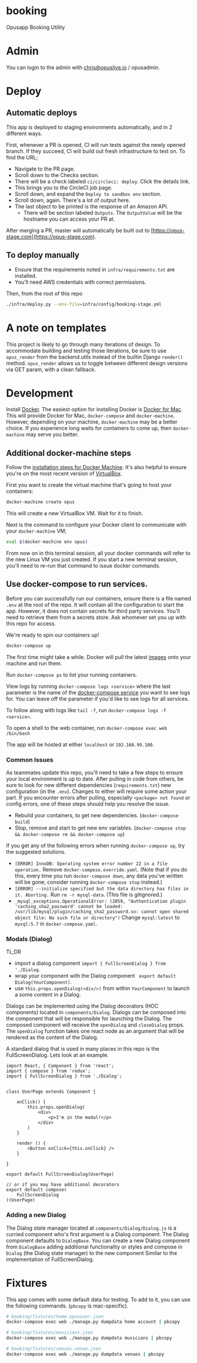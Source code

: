 # booking

Opusapp Booking Utility

# Admin

You can login to the admin with chris@opuslive.io / opusadmin.

# Deploy

## Automatic deploys

This app is deployed to staging environments automatically, and in 2 different ways.

First, whenever a PR is opened, CI will run tests against the newly opened branch. If they succeed, CI will build out fresh infrastructure to test on. To find the URL;

* Navigate to the PR page.
* Scroll down to the Checks section.
* There will be a check labeled `ci/circleci: deploy`. Click the details link.
* This brings you to the CircleCI job page.
* Scroll down, and expand the `Deploy to sandbox env` section.
* Scroll down, again. There's a lot of output here.
* The last object to be printed is the response of an Amazon API.
  * There will be section labeled `Outputs`. The `OutputValue` will be the hostname you can access your PR at.

After merging a PR, master will automatically be built out to [https://opus-stage.com](https://opus-stage.com).

## To deploy manually

* Ensure that the requirements noted in `infra/requirements.txt` are installed.
* You'll need AWS credentials with correct permissions.

Then, from the root of this repo
```bash
./infra/deploy.py --env-file=infra/config/booking-stage.yml
```

# A note on templates

This project is likely to go through many iterations of design. To accommodate
building and testing those iterations, be sure to use `opus_render` from the
backend.utils instead of the builtin Django `render()` method. `opus_render`
allows us to toggle between different design versions via GET param, with a
clean fallback.

# Development

Install [Docker](https://www.docker.com/). The easiest option for installing Docker is [Docker for Mac](https://docs.docker.com/docker-for-mac/). This will provide Docker for Mac, `docker-compose` and `docker-machine`. However, depending on your machine, `docker-machine` may be a better choice. If you experience long waits for containers to come up, then `docker-machine` may serve you better.

## Additional docker-machine steps

Follow the [installation steps for Docker Machine](https://docs.docker.com/machine/install-machine/). It's also helpful to ensure you're on the most recent version of [VirtualBox](https://www.virtualbox.org/wiki/Downloads).

First you want to create the virtual machine that's going to host your containers:

```bash
docker-machine create opus
```
This will create a new VirtualBox VM. Wait for it to finish.

Next is the command to configure your Docker client to communicate with your `docker-machine` VM;

```bash
eval $(docker-machine env opus)
```

From now on in this terminal session, all your docker commands will refer to the new Linux VM you just created. If you start a new terminal session, you'll need to re-run that command to issue docker commands.

## Use docker-compose to run services.

Before you can successfully run our containers, ensure there is a file named `.env` at the root of the repo. It will contain all the configuration to start the app. However, it does not contain secrets for third party services. You'll need to retrieve them from a secrets store. Ask whomever set you up with this repo for access.

We're ready to spin our containers up!

```bash
docker-compose up
```
The first time might take a while. Docker will pull the latest [images](https://docs.docker.com/glossary/?term=image) onto your machine and run them.

Run `docker-compose ps` to list your running containers.

View logs by running `docker-compose logs <service>` where the last parameter is the name of the [docker-compose service](https://docs.docker.com/compose/compose-file/compose-file-v2/#service-configuration-reference) you want to see logs for. You can leave off the parameter if you'd like to see logs for all services.

To follow along with logs like `tail -f`, run `docker-compose logs -f <service>`.

To open a shell to the web container, run `docker-compose exec web /bin/bash`

The app will be hosted at either `localhost` or `192.168.99.100`.

### Common Issues

As teammates update this repo, you'll need to take a few steps to ensure your local environment is up to date. After pulling in code from others, be sure to look for new different dependencies (`requirements.txt`) new configuration (in the `.env`). Changes to either will require some action your part. If you encounter errors after pulling, especially `<package> not found` or config errors, one of these steps should help you resolve the issue.

* Rebuild your containers, to get new dependencies. (`docker-compose build`)
* Stop, remove and start to get new env variables. (`docker-compose stop && docker-compose rm && docker-compose up`)

If you get any of the following errors when running `docker-compose up`, try the suggested solutions.
* `[ERROR] InnoDB: Operating system error number 22 in a file operation.` Remove `docker-compose.override.yaml`. (Note that if you do this, every time you run `docker-compose down`, any data you've written will be gone; consider running `docker-compose stop` instead.)
* `[ERROR] --initialize specified but the data directory has files in it. Aborting.` Run `rm -r mysql-data`. (This file is gitignored.)
*  `_mysql_exceptions.OperationalError: (2059, "Authentication plugin 'caching_sha2_password' cannot be loaded: /usr/lib/mysql/plugin/caching_sha2_password.so: cannot open shared object file: No such file or directory")` Change `mysql:latest` to `mysql:5.7` in `docker-compose.yaml`.


### Modals (Dialog)

TL;DR
- import a dialog component `import { FullScreenDialog } from './Dialog`.
- wrap your component with the Dialog component ` export default Dialog(YourComponent)`.
- use `this.props.openDialog(<div/>)` from within `YourComponent` to launch a some content in a Dialog.

Dialogs can be implemented using the Dialog decorators (HOC components) located in `components/Dialog`. Dialogs can be composed into the component that will be responsible for launching the Dialog. The composed component will receive the `openDialog` and `closeDialog` props. The `openDialog` function takes one react node as an argument that will be rendered as the content of the Dialog.

A standard dialog that is used in many places in this repo is the FullScreenDialog. Lets look at an example.

```
import React, { Component } from 'react';
import { compose } from 'redux';
import { FullScreenDialog } from './Dialog';


class UserPage extends Component {

    onClick() {
        this.props.openDialog(
            <div>
                <p>I'm in the modal!</p>
            </div>
        )
    }

    render () {
        <Button onClick={this.onClick} />
    }

}

export default FullScreenDialog(UserPage)

// or if you may have additional decorators
export default compose(
    FullScreenDialog
)(UserPage)
```

### Adding a new Dialog

The Dialog state manager located at `components/Dialog/Dialog.js` is a curried component who's first argument is a Dialog component. The Dialog component defaults to `DialogBase`. You can create a new Dialog component from  `DialogBase` adding additional functionality or styles and compose in `Dialog` (the Dialog state manager) to the new component Similar to the implementation of FullScreenDialog.

# Fixtures

This app comes with some default data for testing. To add to it, you can use the following commands. (`pbcopy` is mac-specific).

```bash
# booking/fixtures/home.opususer.json
docker-compose exec web ./manage.py dumpdata home account | pbcopy

# booking/fixtures/musicians.json
docker-compose exec web ./manage.py dumpdata musicians | pbcopy

# booking/fixtures/venues.venue.json
docker-compose exec web ./manage.py dumpdata venues | pbcopy
```
